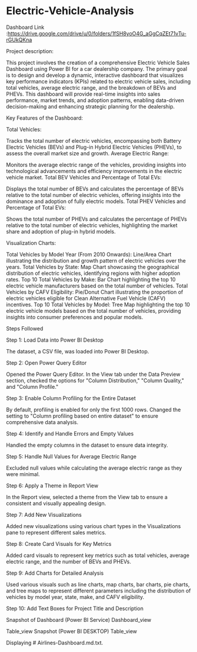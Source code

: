 # Electric-Vehicle-Analysis

Dashboard Link :https://drive.google.com/drive/u/0/folders/1fSH8yoO4G_aGgCqZEt71vTu-rGUkQKna



Project description:

This project involves the creation of a comprehensive Electric Vehicle Sales Dashboard using Power BI for a car dealership company. The primary goal is to design and develop a dynamic, interactive dashboard that visualizes key performance indicators (KPIs) related to electric vehicle sales, including total vehicles, average electric range, and the breakdown of BEVs and PHEVs. This dashboard will provide real-time insights into sales performance, market trends, and adoption patterns, enabling data-driven decision-making and enhancing strategic planning for the dealership.



Key Features of the Dashboard:

Total Vehicles:

Tracks the total number of electric vehicles, encompassing both Battery Electric Vehicles (BEVs) and Plug-in Hybrid Electric Vehicles (PHEVs), to assess the overall market size and growth.
Average Electric Range:

Monitors the average electric range of the vehicles, providing insights into technological advancements and efficiency improvements in the electric vehicle market.
Total BEV Vehicles and Percentage of Total EVs:

Displays the total number of BEVs and calculates the percentage of BEVs relative to the total number of electric vehicles, offering insights into the dominance and adoption of fully electric models.
Total PHEV Vehicles and Percentage of Total EVs:

Shows the total number of PHEVs and calculates the percentage of PHEVs relative to the total number of electric vehicles, highlighting the market share and adoption of plug-in hybrid models.

Visualization Charts:

Total Vehicles by Model Year (From 2010 Onwards): Line/Area Chart illustrating the distribution and growth pattern of electric vehicles over the years.
Total Vehicles by State: Map Chart showcasing the geographical distribution of electric vehicles, identifying regions with higher adoption rates.
Top 10 Total Vehicles by Make: Bar Chart highlighting the top 10 electric vehicle manufacturers based on the total number of vehicles.
Total Vehicles by CAFV Eligibility: Pie/Donut Chart illustrating the proportion of electric vehicles eligible for Clean Alternative Fuel Vehicle (CAFV) incentives.
Top 10 Total Vehicles by Model: Tree Map highlighting the top 10 electric vehicle models based on the total number of vehicles, providing insights into consumer preferences and popular models.




Steps Followed

Step 1: Load Data into Power BI Desktop

The dataset, a CSV file, was loaded into Power BI Desktop.


Step 2: Open Power Query Editor

Opened the Power Query Editor.
In the View tab under the Data Preview section, checked the options for "Column Distribution," "Column Quality," and "Column Profile."


Step 3: Enable Column Profiling for the Entire Dataset

By default, profiling is enabled for only the first 1000 rows.
Changed the setting to "Column profiling based on entire dataset" to ensure comprehensive data analysis.


Step 4: Identify and Handle Errors and Empty Values

Handled the empty columns in the dataset to ensure data integrity.


Step 5: Handle Null Values for Average Electric Range

Excluded null values while calculating the average electric range as they were minimal.


Step 6: Apply a Theme in Report View

In the Report view, selected a theme from the View tab to ensure a consistent and visually appealing design.


Step 7: Add New Visualizations

Added new visualizations using various chart types in the Visualizations pane to represent different sales metrics.


Step 8: Create Card Visuals for Key Metrics

Added card visuals to represent key metrics such as total vehicles, average electric range, and the number of BEVs and PHEVs.


Step 9: Add Charts for Detailed Analysis

Used various visuals such as line charts, map charts, bar charts, pie charts, and tree maps to represent different parameters including the distribution of vehicles by model year, state, make, and CAFV eligibility.


Step 10: Add Text Boxes for Project Title and Description


Snapshot of Dashboard (Power BI Service)
Dashboard_view

Table_view Snapshot (Power BI DESKTOP)
Table_view

Displaying # Airlines-Dashboard.md.txt.
